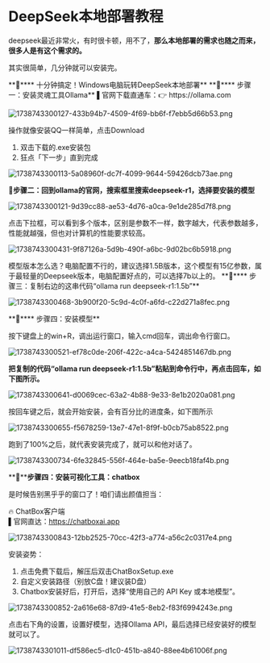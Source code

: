 # DeepSeek本地部署教程

<font style="color:rgba(0, 0, 0, 0.9);">deepseek最近非常火，有时很卡顿，用不了，</font>**<font style="color:rgba(0, 0, 0, 0.9);">那么本地部署的需求也随之而来，很多人是有这个需求的。</font>**

<font style="color:rgba(0, 0, 0, 0.9);">其实很简单，几分钟就可以安装完。</font>

<font style="color:rgba(0, 0, 0, 0.9);">  
</font>**<font style="color:rgba(0, 0, 0, 0.9);">🚀</font>****<font style="color:rgba(0, 0, 0, 0.9);"> 十分钟搞定！Windows电脑玩转DeepSeek本地部署</font>**

<font style="color:rgba(0, 0, 0, 0.9);">  
</font>**<font style="color:rgba(0, 0, 0, 0.9);">🌈</font>****<font style="color:rgba(0, 0, 0, 0.9);"> 步骤一：安装灵魂工具Ollama</font>**<font style="color:rgba(0, 0, 0, 0.9);">  
</font><font style="color:rgba(0, 0, 0, 0.9);">▌官网下载直通车：</font><font style="color:rgba(0, 0, 0, 0.9);">👉</font><font style="color:rgba(0, 0, 0, 0.9);"> https://ollama.com  
</font>

![1738743300127-433b94b7-4509-4f69-bb6f-f7ebb5d66b53.png](./img/j7bFAx6rfeXrZshZ/1738743300127-433b94b7-4509-4f69-bb6f-f7ebb5d66b53-584004.png)

<font style="color:rgba(0, 0, 0, 0.9);">操作就像安装QQ一样简单，点击Download</font>

1. <font style="color:rgba(0, 0, 0, 0.9);">双击下载的.exe安装包</font>
2. <font style="color:rgba(0, 0, 0, 0.9);">狂点「下一步」直到完成</font>

![1738743300113-5a08960f-dc7f-4099-9644-59426dcb73ae.png](./img/j7bFAx6rfeXrZshZ/1738743300113-5a08960f-dc7f-4099-9644-59426dcb73ae-051170.png)

🌈**步骤二：回到ollama的官网，搜索框里搜索deepseek-r1，选择要安装的模型**

![1738743300121-9d39cc88-ae53-4d76-a0ca-9e1de285d7f8.png](./img/j7bFAx6rfeXrZshZ/1738743300121-9d39cc88-ae53-4d76-a0ca-9e1de285d7f8-229536.png)<font style="color:rgba(0, 0, 0, 0.9);">  
</font>

<font style="color:rgba(0, 0, 0, 0.9);">点击下拉框，可以看到多个版本，区别是参数不一样，数字越大，代表参数越多，性能就越强，但也对计算机的性能要求较高。</font>

![1738743300431-9f87126a-5d9b-490f-a6bc-9d02bc6b5918.png](./img/j7bFAx6rfeXrZshZ/1738743300431-9f87126a-5d9b-490f-a6bc-9d02bc6b5918-702783.png)

<font style="color:rgba(0, 0, 0, 0.9);">  
</font><font style="color:rgba(0, 0, 0, 0.9);">模型版本怎么选？电脑配置不行的，</font><font style="color:rgba(0, 0, 0, 0.9);">建议选择1.5B版本，这个模型有15亿参数，属于最轻量的</font><font style="color:rgba(0, 0, 0, 0.9);">Deep</font><font style="color:rgba(0, 0, 0, 0.9);">seek版本，电脑配置好点的，可以选择7b以上的。</font>

<font style="color:rgba(0, 0, 0, 0.9);">  
</font>**<font style="color:rgba(0, 0, 0, 0.9);">🌈</font>****<font style="color:rgba(0, 0, 0, 0.9);"> 步骤三：复制右边的这串代码“ollama run deepseek-r1:1.5b”</font>**

![1738743300468-3b900f20-5c9d-4c0f-a6fd-c22d271a8fec.png](./img/j7bFAx6rfeXrZshZ/1738743300468-3b900f20-5c9d-4c0f-a6fd-c22d271a8fec-984726.png)

<font style="color:rgba(0, 0, 0, 0.9);">  
</font>**<font style="color:rgba(0, 0, 0, 0.9);">🌈</font>****<font style="color:rgba(0, 0, 0, 0.9);"> 步骤四：安装模型</font>**

<font style="color:rgba(0, 0, 0, 0.9);">按下键盘上的win+R，调出运行窗口，输入cmd回车，调出命令行窗口。</font>

![1738743300521-ef78c0de-206f-422c-a4ca-5424851467db.png](./img/j7bFAx6rfeXrZshZ/1738743300521-ef78c0de-206f-422c-a4ca-5424851467db-671324.png)<font style="color:rgba(0, 0, 0, 0.9);">  
</font>

**把复制的代码“ollama run deepseek-r1:1.5b”粘贴到命令行中，再点击回车，如下图所示。**

![1738743300641-d0069cec-63a2-4b88-9e33-8e1b2020a081.png](./img/j7bFAx6rfeXrZshZ/1738743300641-d0069cec-63a2-4b88-9e33-8e1b2020a081-195038.png)

按回车键之后，就会开始安装，会有百分比的进度条，如下图所示

![1738743300655-f5678259-13e7-47e1-8f9f-b0cb75ab8522.png](./img/j7bFAx6rfeXrZshZ/1738743300655-f5678259-13e7-47e1-8f9f-b0cb75ab8522-650927.png)

跑到了100%之后，就代表安装完成了，就可以和他对话了。

![1738743300734-6fe32845-556f-464e-ba5e-9eecb18faf4b.png](./img/j7bFAx6rfeXrZshZ/1738743300734-6fe32845-556f-464e-ba5e-9eecb18faf4b-152476.png)

**🌈****步骤四：安装可视化工具：chatbox**

是时候告别黑乎乎的窗口了！咱们请出颜值担当：

🔥 ChatBox客户端  
▌官网直达：<https://chatboxai.app>

![1738743300843-12bb2525-70cc-42f3-a774-a56c2c0317e4.png](./img/j7bFAx6rfeXrZshZ/1738743300843-12bb2525-70cc-42f3-a774-a56c2c0317e4-997074.png)

<font style="color:rgba(0, 0, 0, 0.9);">安装姿势：</font>

1. <font style="color:rgba(0, 0, 0, 0.9);">点击免费下载后，解压后双击ChatBoxSetup.exe</font>
2. <font style="color:rgba(0, 0, 0, 0.9);">自定义安装路径（别放C盘！建议装D盘）</font>
3. <font style="color:rgba(0, 0, 0, 0.9);">Chatbox安装好后，打开后，选择“使用自己的 API Key 或本地模型”。</font>

![1738743300852-2a616e68-87d9-41e5-8eb2-f83f6994243e.png](./img/j7bFAx6rfeXrZshZ/1738743300852-2a616e68-87d9-41e5-8eb2-f83f6994243e-320333.png)

点击右下角的设置，设置好模型，选择Ollama API，最后选择已经安装好的模型就可以了。

![1738743301011-df586ec5-d1c0-451b-a840-88ee4b61006f.png](./img/j7bFAx6rfeXrZshZ/1738743301011-df586ec5-d1c0-451b-a840-88ee4b61006f-784884.png)
